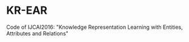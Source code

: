 # KR-EAR
Code of IJCAI2016: "Knowledge Representation Learning with Entities, Attributes and Relations"
